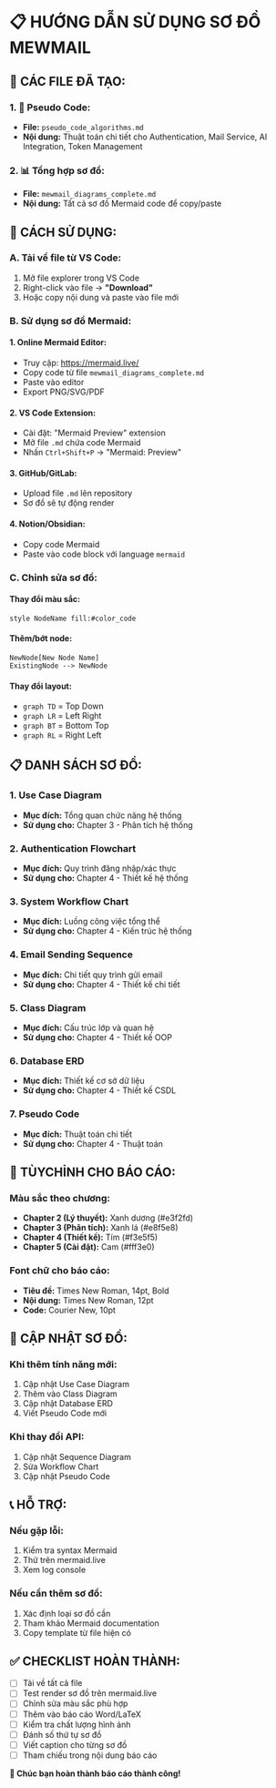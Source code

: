 # 📋 HƯỚNG DẪN SỬ DỤNG SƠ ĐỒ MEWMAIL

## 🎯 CÁC FILE ĐÃ TẠO:

### 1. **📝 Pseudo Code:**
- **File:** `pseudo_code_algorithms.md`
- **Nội dung:** Thuật toán chi tiết cho Authentication, Mail Service, AI Integration, Token Management

### 2. **📊 Tổng hợp sơ đồ:**
- **File:** `mewmail_diagrams_complete.md`
- **Nội dung:** Tất cả sơ đồ Mermaid code để copy/paste

## 🔧 CÁCH SỬ DỤNG:

### **A. Tải về file từ VS Code:**
1. Mở file explorer trong VS Code
2. Right-click vào file → **"Download"**
3. Hoặc copy nội dung và paste vào file mới

### **B. Sử dụng sơ đồ Mermaid:**

#### **1. Online Mermaid Editor:**
- Truy cập: https://mermaid.live/
- Copy code từ file `mewmail_diagrams_complete.md`
- Paste vào editor
- Export PNG/SVG/PDF

#### **2. VS Code Extension:**
- Cài đặt: "Mermaid Preview" extension
- Mở file `.md` chứa code Mermaid
- Nhấn `Ctrl+Shift+P` → "Mermaid: Preview"

#### **3. GitHub/GitLab:**
- Upload file `.md` lên repository
- Sơ đồ sẽ tự động render

#### **4. Notion/Obsidian:**
- Copy code Mermaid
- Paste vào code block với language `mermaid`

### **C. Chỉnh sửa sơ đồ:**

#### **Thay đổi màu sắc:**
```mermaid
style NodeName fill:#color_code
```

#### **Thêm/bớt node:**
```mermaid
NewNode[New Node Name]
ExistingNode --> NewNode
```

#### **Thay đổi layout:**
- `graph TD` = Top Down
- `graph LR` = Left Right  
- `graph BT` = Bottom Top
- `graph RL` = Right Left

## 📋 DANH SÁCH SƠ ĐỒ:

### **1. Use Case Diagram**
- **Mục đích:** Tổng quan chức năng hệ thống
- **Sử dụng cho:** Chapter 3 - Phân tích hệ thống

### **2. Authentication Flowchart**
- **Mục đích:** Quy trình đăng nhập/xác thực
- **Sử dụng cho:** Chapter 4 - Thiết kế hệ thống

### **3. System Workflow Chart**
- **Mục đích:** Luồng công việc tổng thể
- **Sử dụng cho:** Chapter 4 - Kiến trúc hệ thống

### **4. Email Sending Sequence**
- **Mục đích:** Chi tiết quy trình gửi email
- **Sử dụng cho:** Chapter 4 - Thiết kế chi tiết

### **5. Class Diagram**
- **Mục đích:** Cấu trúc lớp và quan hệ
- **Sử dụng cho:** Chapter 4 - Thiết kế OOP

### **6. Database ERD**
- **Mục đích:** Thiết kế cơ sở dữ liệu
- **Sử dụng cho:** Chapter 4 - Thiết kế CSDL

### **7. Pseudo Code**
- **Mục đích:** Thuật toán chi tiết
- **Sử dụng cho:** Chapter 4 - Thuật toán

## 🎨 TÙYCHỈNH CHO BÁO CÁO:

### **Màu sắc theo chương:**
- **Chapter 2 (Lý thuyết):** Xanh dương (#e3f2fd)
- **Chapter 3 (Phân tích):** Xanh lá (#e8f5e8)  
- **Chapter 4 (Thiết kế):** Tím (#f3e5f5)
- **Chapter 5 (Cài đặt):** Cam (#fff3e0)

### **Font chữ cho báo cáo:**
- **Tiêu đề:** Times New Roman, 14pt, Bold
- **Nội dung:** Times New Roman, 12pt
- **Code:** Courier New, 10pt

## 🔄 CẬP NHẬT SƠ ĐỒ:

### **Khi thêm tính năng mới:**
1. Cập nhật Use Case Diagram
2. Thêm vào Class Diagram
3. Cập nhật Database ERD
4. Viết Pseudo Code mới

### **Khi thay đổi API:**
1. Cập nhật Sequence Diagram
2. Sửa Workflow Chart
3. Cập nhật Pseudo Code

## 📞 HỖ TRỢ:

### **Nếu gặp lỗi:**
1. Kiểm tra syntax Mermaid
2. Thử trên mermaid.live
3. Xem log console

### **Nếu cần thêm sơ đồ:**
1. Xác định loại sơ đồ cần
2. Tham khảo Mermaid documentation
3. Copy template từ file hiện có

## ✅ CHECKLIST HOÀN THÀNH:

- [ ] Tải về tất cả file
- [ ] Test render sơ đồ trên mermaid.live
- [ ] Chỉnh sửa màu sắc phù hợp
- [ ] Thêm vào báo cáo Word/LaTeX
- [ ] Kiểm tra chất lượng hình ảnh
- [ ] Đánh số thứ tự sơ đồ
- [ ] Viết caption cho từng sơ đồ
- [ ] Tham chiếu trong nội dung báo cáo

**🎯 Chúc bạn hoàn thành báo cáo thành công!**
